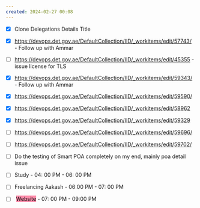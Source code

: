 ```yaml
---
created: 2024-02-27 00:08
---
```

- [x] Clone Delegations Details Title
- [x] https://devops.det.gov.ae/DefaultCollection/IID/_workitems/edit/57743/ - Follow up with Ammar
- [ ] https://devops.det.gov.ae/DefaultCollection/IID/_workitems/edit/45355 - issue license for TLS
- [x] https://devops.det.gov.ae/DefaultCollection/IID/_workitems/edit/59343/ - Follow up with Ammar
- [x] https://devops.det.gov.ae/DefaultCollection/IID/_workitems/edit/59590/
- [x] https://devops.det.gov.ae/DefaultCollection/IID/_workitems/edit/58962
- [x] https://devops.det.gov.ae/DefaultCollection/IID/_workitems/edit/59329
- [ ] https://devops.det.gov.ae/DefaultCollection/IID/_workitems/edit/59696/
- [ ] https://devops.det.gov.ae/DefaultCollection/IID/_workitems/edit/59702/


- [ ] Do the testing of Smart POA completely on my end, mainly poa detail issue
- [ ] Study - 04: 00 PM - 06: 00 PM
- [ ] Freelancing Aakash - 06:00 PM - 07: 00 PM
- [ ] <mark style="background: #FFF3A3A6;"></mark> <mark style="background: #FF5582A6;">Website</mark> - 07: 00 PM - 09:00 PM